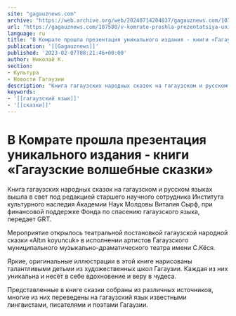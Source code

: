 ```yaml
---
site: "gagauznews.com"
archive: "https://web.archive.org/web/20240714204837/gagauznews.com/107580/v-komrate-proshla-prezentatsiya-unikalnogo-izdaniya-knigi-gagauzskie-volshebnye-skazki.html"
url: "https://gagauznews.com/107580/v-komrate-proshla-prezentatsiya-unikalnogo-izdaniya-knigi-gagauzskie-volshebnye-skazki.html"
language: ru
title: "В Комрате прошла презентация уникального издания - книги «Гагаузские волшебные сказки»"
publication: '[[Gagauznews]]'
published: '2023-02-07T08:21:46+00:00'
author: Николай К.
section:
- Культура
- Новости Гагаузии
description: "Книга гагаузских народных сказок на гагаузском и русском языках вышла в свет под редакцией старшего научного сотрудника Института культурного наследия Академии Наук Молдовы Виталия Сырф, при финансовой поддержке Фонда по спасению гагаузского языка, передает GRT. Мероприятие открылось театральной постановкой гагаузской народной сказки «Аltın koyuncuk» в исполнении артистов Гагаузского муниципального музыкально-драматического театра имени С.Кёся. Яркие, оригинальные иллюстрации в этой книге нарисованы талантливыми детьми из художественных школ Гагаузии. Каждая из них уникальна и несёт в себе вдохновение и веру в чудеса. Представленные в книге сказки собраны из различных источников, многие из них переведены на гагаузский язык известными лингвистами, писателями и поэтами Гагаузии."
keywords:
- '[[гагаузский язык]]'
- '[[сказки]]'
---
```


# В Комрате прошла презентация уникального издания - книги «Гагаузские волшебные сказки»

Книга гагаузских народных сказок на гагаузском и русском языках вышла в свет под редакцией старшего научного сотрудника Института культурного наследия Академии Наук Молдовы Виталия Сырф, при финансовой поддержке Фонда по спасению гагаузского языка, передает GRT.

Мероприятие открылось театральной постановкой гагаузской народной сказки «Аltın koyuncuk» в исполнении артистов Гагаузского муниципального музыкально-драматического театра имени С.Кёся.

Яркие, оригинальные иллюстрации в этой книге нарисованы талантливыми детьми из художественных школ Гагаузии. Каждая из них уникальна и несёт в себе вдохновение и веру в чудеса.

Представленные в книге сказки собраны из различных источников, многие из них переведены на гагаузский язык известными лингвистами, писателями и поэтами Гагаузии.